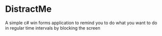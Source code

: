 # DistractMe
A simple c# win forms application to remind you to do what you want to do in regular time intervals by blocking the screen
